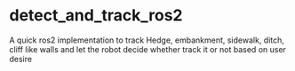# detect_and_track_ros2

A quick ros2 implementation to track Hedge, embankment, sidewalk, ditch, cliff like walls and let the robot decide whether track it or not based on user desire